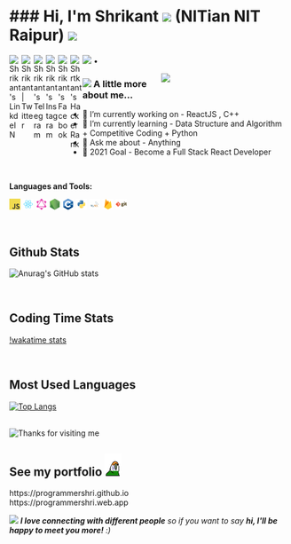 <h1> ### Hi, I'm Shrikant <img src="https://media.giphy.com/media/hvRJCLFzcasrR4ia7z/giphy.gif" width="25px"> (NITian NIT Raipur)
  <img src="https://github.com/TheDudeThatCode/TheDudeThatCode/blob/master/Assets/Developer.gif" width="80px"> </h1>

<!--  [![Website](https://img.shields.io/badge/Text-Text-green?style=flat-square)](https://www.github.com/in/programmershri/) -->

<!-- Social Links -->

<a href="https://www.linkedin.com/in/programmershri/">
  <img align="left" alt="Shrikant's LinkdeIN" width="22px" src="https://cdn.jsdelivr.net/npm/simple-icons@v3/icons/linkedin.svg" />
</a>
<a href="https://twitter.com/programmershri">
  <img align="left" alt="Shrikant | Twitter" width="22px" src="https://cdn.jsdelivr.net/npm/simple-icons@v3/icons/twitter.svg" />
</a>
<a href="https://t.me/ProgrammerShri">
  <img align="left" alt="Shrikant's Telegram" width="22px" src="https://cdn.jsdelivr.net/npm/simple-icons@v3/icons/telegram.svg" />
</a>
<a href="https://www.instagram.com/ProgrammerShri/">
  <img align="left" alt="Shrikant's Instagram" width="22px" src="https://cdn.jsdelivr.net/npm/simple-icons@v3/icons/instagram.svg" />
</a>
<a href="https://www.facebook.com/ProgrammerShri">
  <img align="left" alt="Shrikant's Facebook" width="22px" src="https://cdn.jsdelivr.net/npm/simple-icons@v3/icons/facebook.svg" />
</a>
<a href="https://www.hackerrank.com/ProgrammerShri">
  <img align="left" alt="Shrtkant's HackerRank" width="22px" src="https://cdn.jsdelivr.net/npm/simple-icons@v3/icons/hackerrank.svg" />
</a>
<!-- 
<a href="https://auth.geeksforgeeks.org/user/v_k_rawat/practice/">
  <img align="left" alt="Shrtkant's Instagram" width="22px" src="https://cdn.jsdelivr.net/npm/simple-icons@v3/icons/geeksforgeeks.svg" />
</a>
<a href="https://leetcode.com/vkn84527/">
  <img align="left" alt="Shrtkant's LeetCode" width="22px" src="https://cdn.jsdelivr.net/npm/simple-icons@v3/icons/leetcode.svg" />
</a> -->


![](https://visitor-badge.glitch.me/badge?page_id=ProgrammerShri) •  

<img align='right' src="https://media.giphy.com/media/M9gbBd9nbDrOTu1Mqx/giphy.gif" width="230">

### <img src="https://media.giphy.com/media/VgCDAzcKvsR6OM0uWg/giphy.gif" width="50"> A little more about me...  
- 🔭 I’m currently working on - ReactJS , C++
- 🌱 I’m currently learning - Data Structure and Algorithm + Competitive Coding + Python
- 💬 Ask me about - Anything 
- 🥅 2021 Goal - Become a Full Stack React Developer
<!-- ⚡ Fun fact - ❔❔❔❔ -->
<!-- 👯 I’m looking to collaborate with -  -->


<br />

**Languages and Tools:**  

<code><img height="20" src="https://raw.githubusercontent.com/github/explore/80688e429a7d4ef2fca1e82350fe8e3517d3494d/topics/javascript/javascript.png"></code>
<code><img height="20" src="https://raw.githubusercontent.com/github/explore/80688e429a7d4ef2fca1e82350fe8e3517d3494d/topics/react/react.png"></code>
<code><img height="20" src="https://raw.githubusercontent.com/github/explore/5c058a388828bb5fde0bcafd4bc867b5bb3f26f3/topics/graphql/graphql.png"></code>
<code><img height="20" src="https://raw.githubusercontent.com/github/explore/80688e429a7d4ef2fca1e82350fe8e3517d3494d/topics/nodejs/nodejs.png"></code>
<code><img height="20" src="https://raw.githubusercontent.com/github/explore/80688e429a7d4ef2fca1e82350fe8e3517d3494d/topics/cpp/cpp.png"></code>
<code><img height="20" src="https://raw.githubusercontent.com/github/explore/80688e429a7d4ef2fca1e82350fe8e3517d3494d/topics/python/python.png"></code>
<code><img height="20" src="https://raw.githubusercontent.com/github/explore/80688e429a7d4ef2fca1e82350fe8e3517d3494d/topics/mysql/mysql.png"></code>
<code><img height="20" src="https://raw.githubusercontent.com/github/explore/80688e429a7d4ef2fca1e82350fe8e3517d3494d/topics/firebase/firebase.png"></code>
<code><img height="20" src="https://raw.githubusercontent.com/github/explore/80688e429a7d4ef2fca1e82350fe8e3517d3494d/topics/git/git.png"></code>

<br />

## Github Stats

![Anurag's GitHub stats](https://github-readme-stats.vercel.app/api?username=programmershri&count_private=true)

<!--  [![Shrikant's github stats](https://github-readme-stats.vercel.app/api?username=ProgrammerShri&show_icons=true&count_private=true&include_all_commits=true&theme=tokyonight)](https://www.github.com/in/programmershri/) -->

<!--   ![Shrikant's GitHub stats](https://github-readme-stats.vercel.app/api?username=ProgrammerShri&show_icons=true&theme=radical) -->
 <!-- <img src="https://github-readme-stats.vercel.app/api?username=ProgrammerShri&show_icons=true" alt="Programmer Shri Github Stats"></img> -->

<br />

## Coding Time Stats
[!wakatime stats](https://github-readme-stats.vercel.app/api/wakatime?username=ProgrammerShri)

<br />

## Most Used Languages 
[![Top Langs](https://github-readme-stats.vercel.app/api/top-langs/?username=ProgrammerShri&langs_count=8)](https://github.com//github-readme-stats)



<br />

<img height="120" alt="Thanks for visiting me" width="100%" src="https://raw.githubusercontent.com/BrunnerLivio/brunnerlivio/master/images/marquee.svg" />
<br />

<h2>See my portfolio <img src="https://raw.githubusercontent.com/ItsAnunesS/ItsAnunesS/master/src/img/parrots/flags/indiaparrot.gif" width="30" height="40"/> </h2>
https://programmershri.github.io
<br />
https://programmershri.web.app
<br />

<img src="https://media.giphy.com/media/LnQjpWaON8nhr21vNW/giphy.gif" width="60"> <em><b>I love connecting with different people</b> so if you want to say <b>hi, I'll be happy to meet you more!</b> :)</em>





















<!--
## Connect with me:
[<img align="left" alt="codeSTACKr.com" width="22px" src="https://raw.githubusercontent.com/iconic/open-iconic/master/svg/globe.svg" />][website]
[<img align="left" alt="codeSTACKr | Twitter" width="22px" src="https://cdn.jsdelivr.net/npm/simple-icons@v3/icons/twitter.svg" />][twitter]
[<img align="left" alt="codeSTACKr | LinkedIn" width="22px" src="https://cdn.jsdelivr.net/npm/simple-icons@v3/icons/linkedin.svg" />][linkedin]
<br />
-->
<!-- Optional if you have blogs -->
<!-- ## Latest blog posts: -->
<!-- BLOG-POST-LIST:START -->
<!-- BLOG-POST-LIST:END -->


<!-- [![willianrod's wakatime stats](https://github-readme-stats.vercel.app/api/wakatime?username=ProgrammerShri)](https://github.com/ProgrammerShri/github-readme-stats) -->

<!-- This section you create this variables that are used above
[website]: https://google.com
[twitter]: https://twitter.com/programmershri
[linkedin]: https://www.linkedin.com/in/programmershri/

 -->



